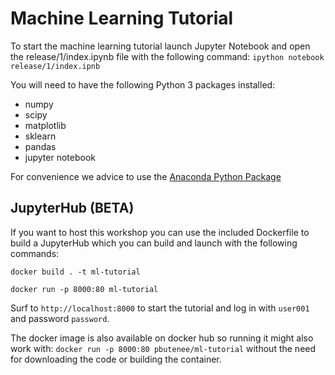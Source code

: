 # Machine Learning Tutorial

To start the machine learning tutorial launch Jupyter Notebook and open the release/1/index.ipynb file with the following command:
```ipython notebook release/1/index.ipnb```

You will need to have the following Python 3 packages installed:
* numpy
* scipy
* matplotlib
* sklearn
* pandas
* jupyter notebook

For convenience we advice to use the [Anaconda Python Package](https://www.continuum.io/downloads)


## JupyterHub (BETA)

If you want to host this workshop you can use the included Dockerfile to build a JupyterHub which you can build and launch with the following commands:

```docker build . -t ml-tutorial```

```docker run -p 8000:80 ml-tutorial```

Surf to `http://localhost:8000` to start the tutorial and log in with `user001` and password `password`.

The docker image is also available on docker hub so running it might also work with:
```docker run -p 8000:80 pbutenee/ml-tutorial```
without the need for downloading the code or building the container.
